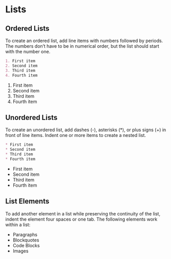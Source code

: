 # Lists

## Ordered Lists

To create an ordered list, add line items with numbers followed by periods. The
numbers don’t have to be in numerical order, but the list should start with the
number one.

```markdown
1. First item
2. Second item
3. Third item
4. Fourth item
```

1. First item
2. Second item
3. Third item
4. Fourth item

## Unordered Lists

To create an unordered list, add dashes (-), asterisks (*), or plus signs (+)
in front of line items.  Indent one or more items to create a nested list.

```markdown
* First item
* Second item
* Third item
* Fourth item
```

* First item
* Second item
* Third item
* Fourth item

## List Elements

To add another element in a list while preserving the continuity of the list,
indent the element four spaces or one tab.  The following elements work within
a list:

* Paragraphs
* Blockquotes
* Code Blocks
* Images
